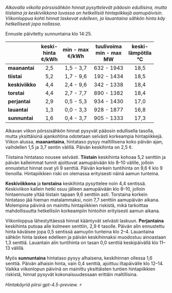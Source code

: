 *Alkavalla viikolla pörssisähkön hinnat pysyttelevät pääosin edullisina, mutta tiistaina ja keskiviikkona luvassa on hetkellisiä hintapiikkejä aamupäivisin. Viikonloppua kohti hinnat laskevat edelleen, ja lauantaina sähkön hinta käy hetkellisesti jopa nollassa.*

Ennuste päivitetty sunnuntaina klo 14:25.

|               | keski-<br>hinta<br>¢/kWh | min - max<br>¢/kWh | tuulivoima<br>min - max<br>MW | keski-<br>lämpötila<br>°C |
|:------------- |:------------------------:|:------------------:|:----------------------------:|:-------------------------:|
| **maanantai** |           2,5            |     1,5 - 3,7      |         632 - 1943          |           18,5            |
| **tiistai**   |           5,2            |     1,7 - 9,6      |         192 - 1434          |           18,5            |
| **keskiviikko**|          4,4            |     2,4 - 9,6      |         342 - 1338          |           18,4            |
| **torstai**   |           4,4            |     2,7 - 7,7      |         890 - 1382          |           18,4            |
| **perjantai** |           2,9            |     0,5 - 5,3      |         934 - 1430          |           17,0            |
| **lauantai**  |           1,3            |     0,0 - 3,3      |         928 - 1877          |           16,8            |
| **sunnuntai** |           1,6            |     0,4 - 3,7      |         905 - 1333          |           17,3            |

Alkavan viikon pörssisähkön hinnat pysyvät pääosin edullisella tasolla, mutta yksittäisinä ajankohtina odotetaan selvästi korkeampia hintapiikkejä. Viikon alussa, **maanantaina**, hintataso pysyy maltillisena koko päivän ajan, vaihdellen 1,5 ja 3,7 sentin välillä. Päivän keskihinta on 2,5 ¢.

Tiistaina hintataso nousee selvästi. **Tiistain** keskihinta kohoaa 5,2 senttiin ja päivän kalleimmat tunnit ajoittuvat aamupäivään klo 8–10 välille, jolloin ennustetut hinnat ovat yli 9 senttiä. Päivän korkein tuntihinta on 9,6 ¢ klo 9 tienoilla. Hintapiikkien riski on olemassa erityisesti näinä aamun tunteina.

**Keskiviikkona** ja **torstaina** keskihinta pysyttelee noin 4,4 sentissä. Keskiviikon kallein hetki osuu jälleen aamupäivään klo 8–10, jolloin hintaennuste yltää tiistain tapaan 9,6 senttiin asti. Torstaina korkein hintataso jää hieman matalammaksi, noin 7,7 senttiin aamupäivän aikana. Molempina päivinä on mainittu hintapiikkien riskistä, mikä tarkoittaa mahdollisuutta hetkellisiin korkeampiin hintoihin erityisesti aamun aikana.

Viikonloppua lähestyttäessä hinnat kääntyvät selvästi laskuun. **Perjantaina** keskihinta putoaa alle kolmeen senttiin, 2,9 ¢ tasolle. Päivän alin ennustettu hinta käväisee jopa 0,5 sentissä aamuyön tunteina klo 2–4. Lauantaina sähkön hinta laskee edelleen ja päivän keskihinnaksi muodostuu ainoastaan 1,3 senttiä. Lauantain alin tuntihinta on tasan 0,0 senttiä keskipäivällä klo 11–13 välillä.

Myös **sunnuntaina** hintataso pysyy alhaisena, keskihinnan ollessa 1,6 senttiä. Päivän alhaisin hinta, vain 0,4 senttiä, ajoittuu iltapäivälle klo 12–14. Vaikka viikonlopun päivinä on mainittu yksittäisten tuntien hintapiikkien riskistä, hinnat pysyvät kokonaisuudessaan erittäin maltillisina.

*Hintakäyriä piirsi gpt-4.5-preview.* ⚡
